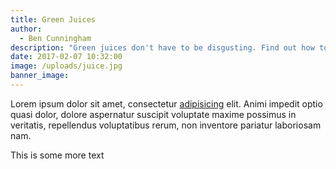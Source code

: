 ```yaml
---
title: Green Juices
author:
  - Ben Cunningham
description: "Green juices don't have to be disgusting. Find out how to make your own."
date: 2017-02-07 10:32:00
image: /uploads/juice.jpg
banner_image:
---
```



Lorem ipsum dolor sit amet, consectetur [adipisicing](/classes/small-group-training/) elit. Animi impedit optio quasi dolor, dolore aspernatur suscipit voluptate maxime possimus in veritatis, repellendus voluptatibus rerum, non inventore pariatur laboriosam nam.

This is some more text